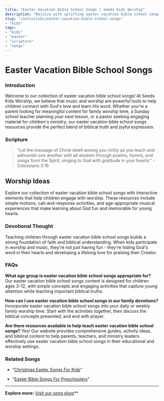 ```yaml
---
title: "Easter Vacation Bible School Songs | Seeds Kids Worship"
description: "Rejoice with uplifting easter vacation bible school songs celebrating Jesus' resurrection. Easter worship resources for kids and Sunday school."
slug: "/activities/easter-vacation-bible-school-songs"
- "kids"
tags:
- "kids"
- "easter"
- "scripture"
- "songs"
---
```


# Easter Vacation Bible School Songs

### Introduction

Welcome to our collection of easter vacation bible school songs! At Seeds Kids Worship, we believe that music and worship are powerful tools to help children connect with God's love and learn His word. Whether you're a parent looking for meaningful content for family worship time, a Sunday school teacher planning your next lesson, or a pastor seeking engaging material for children's ministry, our easter vacation bible school songs resources provide the perfect blend of biblical truth and joyful expression.

### Scripture

> "Let the message of Christ dwell among you richly as you teach and admonish one another with all wisdom through psalms, hymns, and songs from the Spirit, singing to God with gratitude in your hearts." - Colossians 3:16

## Worship Ideas

Explore our collection of easter vacation bible school songs with interactive elements that help children engage with worship. These resources include simple motions, call-and-response activities, and age-appropriate musical experiences that make learning about God fun and memorable for young hearts.

### Devotional Thought

Teaching children through easter vacation bible school songs builds a strong foundation of faith and biblical understanding. When kids participate in worship and music, they're not just having fun - they're hiding God's word in their hearts and developing a lifelong love for praising their Creator.

### FAQs

**What age group is easter vacation bible school songs appropriate for?**
Our easter vacation bible school songs content is designed for children ages 3-12, with simple concepts and engaging activities that capture young attention while teaching important biblical truths.

**How can I use easter vacation bible school songs in our family devotions?**
Incorporate easter vacation bible school songs into your daily or weekly family worship time. Start with the activities together, then discuss the biblical concepts presented, and end with prayer.

**Are there resources available to help teach easter vacation bible school songs?**
Yes! Our website provides comprehensive guides, activity ideas, and biblical content to help parents, teachers, and ministry leaders effectively use easter vacation bible school songs in their educational and worship settings.

### Related Songs

- "[Christmas Easter Songs For Kids](/activities/christmas-easter-songs-for-kids/)"

- "[Easter Bible Songs For Preschoolers](/activities/easter-bible-songs-for-preschoolers/)"

---

**Explore more:** [Visit our song shop](https://seedskidsworship.com/shop)**

<!-- Schema Markup -->
<script type="application/ld+json">
{
  "@context": "https://schema.org",
  "@type": "MusicRecording",
  "name": "Easter Vacation Bible School Songs",
  "byArtist": {
    "@type": "MusicGroup",
    "name": "Seeds Kids Worship"
  },
  "isFamilyFriendly": true,
  "url": "https://seedskidsworship.com/activities/easter-vacation-bible-school-songs/"
}
</script>